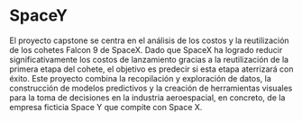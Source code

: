 # SpaceY
El proyecto capstone se centra en el análisis de los costos y la reutilización de los cohetes Falcon 9 de SpaceX. Dado que SpaceX ha logrado reducir significativamente los costos de lanzamiento gracias a la reutilización de la primera etapa del cohete, el objetivo es predecir si esta etapa aterrizará con éxito. Este proyecto combina la recopilación y exploración de datos, la construcción de modelos predictivos y la creación de herramientas visuales para la toma de decisiones en la industria aeroespacial, en concreto, de la empresa ficticia Space Y que compite con Space X.
